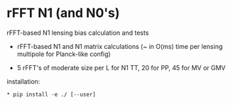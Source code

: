 # rFFT N1 (and N0's)
rFFT-based N1 lensing bias calculation and tests

* rFFT-based N1 and N1 matrix calculations (~ in O(ms) time per lensing multipole for Planck-like config)
  
* 5 rFFT's of moderate size per L for N1 TT, 20 for PP, 45 for MV or GMV

installation:

    * pip install -e ./ [--user]

